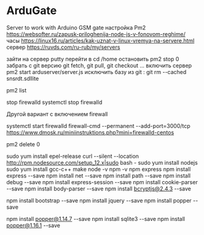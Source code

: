 ﻿# ArduGate
Server to work with Arduino GSM gate
настройка Pm2 https://websofter.ru/zapusk-priloghenija-node-js-v-fonovom-reghime/
часы https://linux16.ru/articles/kak-uznat-v-linux-vremya-na-servere.html
сервер https://ruvds.com/ru-rub/my/servers

зайти на сервер putty
перейти в cd /home
остановить pm2 stop 0 
забрать с git версию git fetch, git pull, git checkout ...
включить сервер pm2 start arduserver/server.js
исключить базу из git : git rm --cached snsrdt.sdllite

pm2 list

stop firewalld
systemctl stop firewalld

Другой вариант с включением firewall

systemctl start firewalld
firewall-cmd --permanent --add-port=3000/tcp
https://www.dmosk.ru/miniinstruktions.php?mini=firewalld-centos

pm2 delete 0

sudo yum install epel-release
curl --silent --location http://rpm.nodesource.com/setup_12.x|sudo bash -
sudo yum install nodejs
sudo yum install gcc-c++ make
node -v
npm -v
npm express
npm install express --save
npm install net --save
npm install path --save
npm install debug --save
npm install express-session --save
npm install cookie-parser --save
npm install body-parser --save
npm install bcryptjs@2.4.3 --save

npm install bootstrap --save
npm install jquery --save
npm install popper --save

npm install popper@1.14.7 --save
npm install sqlite3 --save
npm install popper@1.16.1 --save

